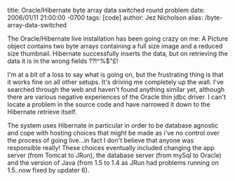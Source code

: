 title: Oracle/Hibernate byte array data switched round problem
date: 2006/01/11 21:00:00 -0700
tags: [code]
author: Jez Nicholson
alias: /byte-array-data-switched

The Oracle/Hibernate live installation has been going crazy on me: A Picture object contains two byte arrays containing a full size image and a reduced size thumbnail. Hibernate successfully inserts the data, but on retrieving the data it is in the wrong fields ??!^%$"£!

I'm at a bit of a loss to say what is going on, but the frustrating thing is that it works fine on all other setups. It's driving me completely up the wall. I've searched through the web and haven't found anything similar yet, although there are various negative experiences of the Oracle thin jdbc driver. I can't locate a problem in the source code and have narrowed it down to the Hibernate retrieve itself.

The system uses Hibernate in particular in order to be database agnostic and cope with hosting choices that might be made as i've no control over the process of going live...in fact I don't believe that anyone was responsible really! These choices eventually included changing the app server (from Tomcat to JRun), the database server (from mySql to Oracle) and the version of Java (from 1.5 to 1.4 as JRun had problems running on 1.5..now fixed by updater 6).